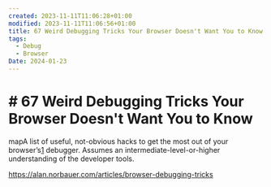 ```yaml
---
created: 2023-11-11T11:06:28+01:00
modified: 2023-11-11T11:06:56+01:00
title: 67 Weird Debugging Tricks Your Browser Doesn't Want You to Know
tags:
  - Debug
  - Browser
Date: 2024-01-23
---
```


# # 67 Weird Debugging Tricks Your Browser Doesn't Want You to Know

mapA list of useful, not-obvious hacks to get the most out of your browser’s[1](https://alan.norbauer.com/articles/browser-debugging-tricks#user-content-fn-1) debugger. Assumes an intermediate-level-or-higher understanding of the developer tools.


https://alan.norbauer.com/articles/browser-debugging-tricks
